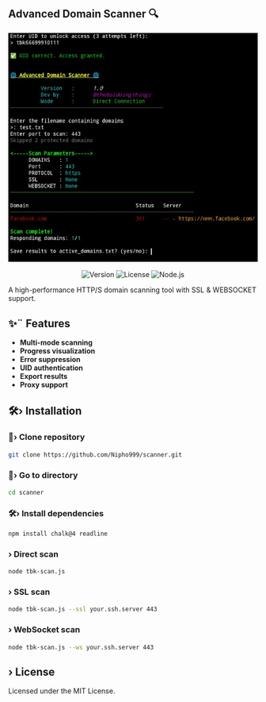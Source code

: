 ## Advanced Domain Scanner 🔍

![Banner](https://raw.githubusercontent.com/Nipho999/scanner/refs/heads/main/IMG_20250616_212530.jpg)

<p align="center">
  <img src="https://img.shields.io/badge/Version-1.0-blue" alt="Version">
  <img src="https://img.shields.io/badge/License-MIT-green" alt="License">
  <img src="https://img.shields.io/badge/Node.js-≥18.0-yellow" alt="Node.js">
</p>

A high-performance HTTP/S domain scanning         tool with SSL & WEBSOCKET support.

## ✨¨ Features
- **Multi-mode scanning**
- **Progress visualization**
- **Error suppression**
- **UID authentication**
- **Export results**
- **Proxy support**

##  🛠› Installation

### 🔹› Clone repository
```bash
git clone https://github.com/Nipho999/scanner.git
```

### 🔹› Go to directory
```bash
cd scanner
```

###  🛠› Install dependencies
```bash
npm install chalk@4 readline
```

### › Direct scan
```bash
node tbk-scan.js
```

### › SSL scan
```bash
node tbk-scan.js --ssl your.ssh.server 443
```

### › WebSocket scan
```bash
node tbk-scan.js --ws your.ssh.server 443
```

## › License

Licensed under the MIT License.
